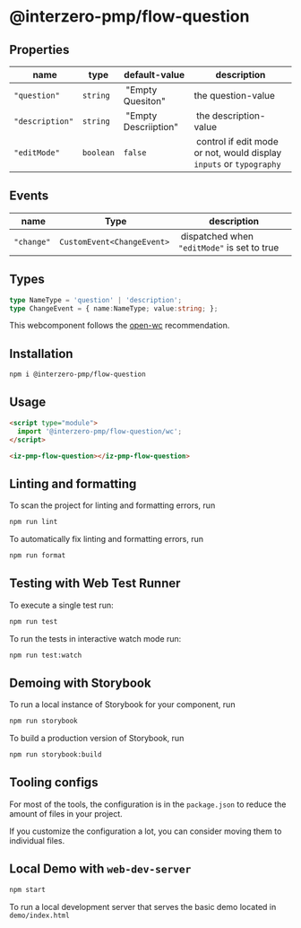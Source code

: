 # @interzero-pmp/flow-question

## Properties 
| name | type | default-value | description |
|------|------|---------------|-------------|
| `"question"` | `string` | "Empty Quesiton" | the question-value |
| `"description"` | `string`| "Empty Descriiption" | the description-value |
| `"editMode"` | `boolean` | `false` | control if edit mode or not, would display `inputs` or `typography` |

## Events 
| name | Type | description |
|-------|------|-------------|
| `"change"` | `CustomEvent<ChangeEvent>` | dispatched when `"editMode"` is set to true |


## Types 
```typescript
type NameType = 'question' | 'description';
type ChangeEvent = { name:NameType; value:string; };
```

This webcomponent follows the [open-wc](https://github.com/open-wc/open-wc) recommendation.

## Installation

```bash
npm i @interzero-pmp/flow-question
```

## Usage

```html
<script type="module">
  import '@interzero-pmp/flow-question/wc';
</script>

<iz-pmp-flow-question></iz-pmp-flow-question>
```

## Linting and formatting

To scan the project for linting and formatting errors, run

```bash
npm run lint
```

To automatically fix linting and formatting errors, run

```bash
npm run format
```

## Testing with Web Test Runner

To execute a single test run:

```bash
npm run test
```

To run the tests in interactive watch mode run:

```bash
npm run test:watch
```

## Demoing with Storybook

To run a local instance of Storybook for your component, run

```bash
npm run storybook
```

To build a production version of Storybook, run

```bash
npm run storybook:build
```


## Tooling configs

For most of the tools, the configuration is in the `package.json` to reduce the amount of files in your project.

If you customize the configuration a lot, you can consider moving them to individual files.

## Local Demo with `web-dev-server`

```bash
npm start
```

To run a local development server that serves the basic demo located in `demo/index.html`
